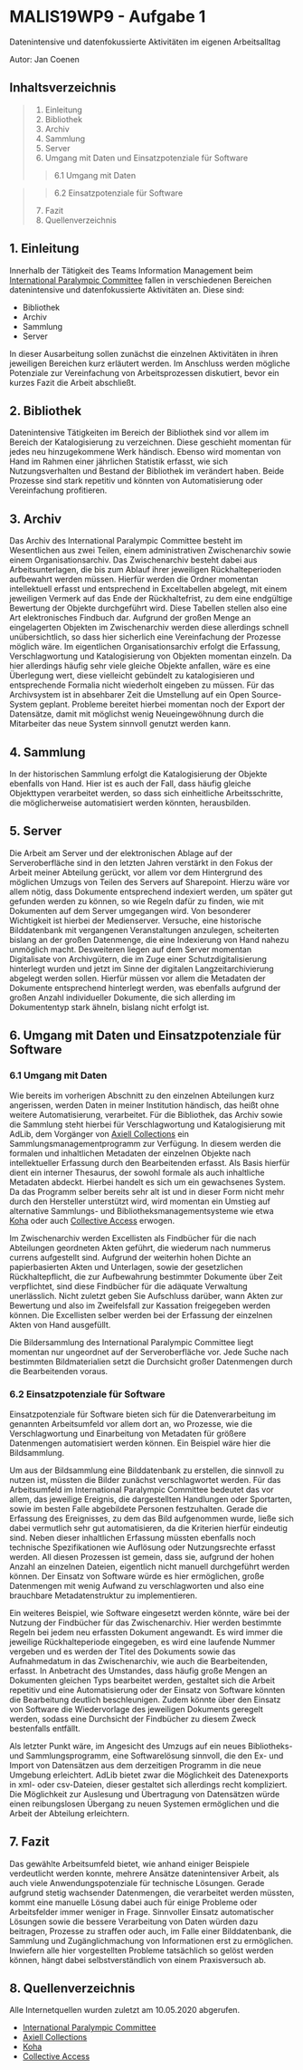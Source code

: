 # MALIS19WP9 - Aufgabe 1
Datenintensive und datenfokussierte Aktivitäten im eigenen Arbeitsalltag

Autor: Jan Coenen

## Inhaltsverzeichnis

> 1. Einleitung
> 2. Bibliothek
> 3. Archiv
> 4. Sammlung
> 5. Server
> 6. Umgang mit Daten und Einsatzpotenziale für Software
>> 6.1 Umgang mit Daten

>> 6.2 Einsatzpotenziale für Software
> 7. Fazit
> 8. Quellenverzeichnis

## 1. Einleitung
Innerhalb der Tätigkeit des Teams Information Management beim [International Paralympic Committee](https://www.paralympic.org) fallen in verschiedenen Bereichen datenintensive und datenfokussierte Aktivitäten an. Diese sind:

* Bibliothek
* Archiv
* Sammlung
* Server

In dieser Ausarbeitung sollen zunächst die einzelnen Aktivitäten in ihren jeweiligen Bereichen kurz erläutert werden. Im Anschluss werden mögliche Potenziale zur Vereinfachung von Arbeitsprozessen diskutiert, bevor ein kurzes Fazit die Arbeit abschließt.

## 2. Bibliothek
Datenintensive Tätigkeiten im Bereich der Bibliothek sind vor allem im Bereich der Katalogisierung zu verzeichnen. Diese geschieht momentan für jedes neu hinzugekommene Werk händisch. Ebenso wird momentan von Hand im Rahmen einer jährlichen Statistik erfasst, wie sich Nutzungsverhalten und Bestand der Bibliothek im verändert haben. Beide Prozesse sind stark repetitiv und könnten von Automatisierung oder Vereinfachung profitieren.

## 3. Archiv
Das Archiv des International Paralympic Committee besteht im Wesentlichen aus zwei Teilen, einem administrativen Zwischenarchiv sowie einem Organisationsarchiv. Das Zwischenarchiv besteht dabei aus Arbeitsunterlagen, die bis zum Ablauf ihrer jeweiligen Rückhalteperioden aufbewahrt werden müssen. Hierfür werden die Ordner momentan intellektuell erfasst und entsprechend in Exceltabellen abgelegt, mit einem jeweiligen Vermerk auf das Ende der Rückhaltefrist, zu dem eine endgültige Bewertung der Objekte durchgeführt wird. Diese Tabellen stellen also eine Art elektronisches Findbuch dar. Aufgrund der großen Menge an eingelagerten Objekten im Zwischenarchiv werden diese allerdings schnell unübersichtlich, so dass hier sicherlich eine Vereinfachung der Prozesse möglich wäre. Im eigentlichen Organisationsarchiv erfolgt die Erfassung, Verschlagwortung und Katalogisierung von Objekten momentan einzeln. Da hier allerdings häufig sehr viele gleiche Objekte anfallen, wäre es eine Überlegung wert, diese vielleicht gebündelt zu katalogisieren und entsprechende Formalia nicht wiederholt eingeben zu müssen. 
Für das Archivsystem ist in absehbarer Zeit die Umstellung auf ein Open Source-System geplant. Probleme bereitet hierbei momentan noch der Export der Datensätze, damit mit möglichst wenig Neueingewöhnung durch die Mitarbeiter das neue System sinnvoll genutzt werden kann.

## 4. Sammlung
In der historischen Sammlung erfolgt die Katalogisierung der Objekte ebenfalls von Hand. Hier ist es auch der Fall, dass häufig gleiche Objekttypen verarbeitet werden, so dass sich einheitliche Arbeitsschritte, die möglicherweise automatisiert werden könnten, herausbilden. 

## 5. Server
Die Arbeit am Server und der elektronischen Ablage auf der Serveroberfläche sind in den letzten Jahren verstärkt in den Fokus der Arbeit meiner Abteilung gerückt, vor allem vor dem Hintergrund des möglichen Umzugs von Teilen des Servers auf Sharepoint. Hierzu wäre vor allem nötig, dass Dokumente entsprechend indexiert werden, um später gut gefunden werden zu können, so wie Regeln dafür zu finden, wie mit Dokumenten auf dem Server umgegangen wird. Von besonderer Wichtigkeit ist hierbei der Medienserver. Versuche, eine historische Bilddatenbank mit vergangenen Veranstaltungen anzulegen, scheiterten bislang an der großen Datenmenge, die eine Indexierung von Hand nahezu unmöglich macht. Desweiteren liegen auf dem Server momentan Digitalisate von Archivgütern, die im Zuge einer Schutzdigitalisierung hinterlegt wurden und jetzt im Sinne der digitalen Langzeitarchivierung abgelegt werden sollen. Hierfür müssen vor allem die Metadaten der Dokumente entsprechend hinterlegt werden, was ebenfalls aufgrund der großen Anzahl individueller Dokumente, die sich allerding im Dokumententyp stark ähneln, bislang nicht erfolgt ist.

## 6. Umgang mit Daten und Einsatzpotenziale für Software

### 6.1 Umgang mit Daten
Wie bereits im vorherigen Abschnitt zu den einzelnen Abteilungen kurz angerissen, werden Daten in meiner Institution händisch, das heißt ohne weitere Automatisierung, verarbeitet. Für die Bibliothek, das Archiv sowie die Sammlung steht hierbei für Verschlagwortung und Katalogisierung mit AdLib, dem Vorgänger von [Axiell Collections](https://www.axiell.com/solutions/product/axiell-collections/) ein Sammlungsmanagementprogramm zur Verfügung. In diesem werden die formalen und inhaltlichen Metadaten der einzelnen Objekte nach intellektueller Erfassung durch den Bearbeitenden erfasst. Als Basis hierfür dient ein interner Thesaurus, der sowohl formale als auch inhaltliche Metadaten abdeckt. Hierbei handelt es sich um ein gewachsenes System. Da das Programm selber bereits sehr alt ist und in dieser Form nicht mehr durch den Hersteller unterstützt wird, wird momentan ein Umstieg auf alternative Sammlungs- und Bibliotheksmanagementsysteme wie etwa [Koha](https://koha-community.org/) oder auch [Collective Access](https://www.collectiveaccess.org/) erwogen.

Im Zwischenarchiv werden Excellisten als Findbücher für die nach Abteilungen geordneten Akten geführt, die wiederum nach nummerus currens aufgestellt sind. Aufgrund der weiterhin hohen Dichte an papierbasierten Akten und Unterlagen, sowie der gesetzlichen Rückhaltepflicht, die zur Aufbewahrung bestimmter Dokumente über Zeit verpflichtet, sind diese Findbücher für die adäquate Verwaltung unerlässlich. Nicht zuletzt geben Sie Aufschluss darüber, wann Akten zur Bewertung und also im Zweifelsfall zur Kassation freigegeben werden können. Die Excellisten selber werden bei der Erfassung der einzelnen Akten von Hand ausgefüllt.

Die Bildersammlung des International Paralympic Committee liegt momentan nur ungeordnet auf der Serveroberfläche vor. Jede Suche nach bestimmten Bildmaterialien setzt die Durchsicht großer Datenmengen durch die Bearbeitenden voraus.

### 6.2 Einsatzpotenziale für Software
Einsatzpotenziale für Software bieten sich für die Datenverarbeitung im genannten Arbeitsumfeld vor allem dort an, wo Prozesse, wie die Verschlagwortung und Einarbeitung von Metadaten für größere Datenmengen automatisiert werden können. Ein Beispiel wäre hier die Bildsammlung. 

Um aus der Bildsammlung eine Bilddatenbank zu erstellen, die sinnvoll zu nutzen ist, müssten die Bilder zunächst verschlagwortet werden. Für das Arbeitsumfeld im International Paralympic Committee bedeutet das vor allem, das jeweilige Ereignis, die dargestellten Handlungen oder Sportarten, sowie im besten Falle abgebildete Personen festzuhalten. Gerade die Erfassung des Ereignisses, zu dem das Bild aufgenommen wurde, ließe sich dabei vermutlich sehr gut automatisieren, da die Kriterien hierfür eindeutig sind. Neben dieser inhaltlichen Erfassung müssten ebenfalls noch technische Spezifikationen wie Auflösung oder Nutzungsrechte erfasst werden. All diesen Prozessen ist gemein, dass sie, aufgrund der hohen Anzahl an einzelnen Dateien, eigentlich nicht manuell durchgeführt werden können. Der Einsatz von Software würde es hier ermöglichen, große Datenmengen mit wenig Aufwand zu verschlagworten und also eine brauchbare Metadatenstruktur zu implementieren.

Ein weiteres Beispiel, wie Software eingesetzt werden könnte, wäre bei der Nutzung der Findbücher für das Zwischenarchiv. Hier werden bestimmte Regeln bei jedem neu erfassten Dokument angewandt. Es wird immer die jeweilige Rückhalteperiode eingegeben, es wird eine laufende Nummer vergeben und es werden der Titel des Dokuments sowie das Aufnahmedatum in das Zwischenarchiv, wie auch die Bearbeitenden, erfasst. In Anbetracht des Umstandes, dass häufig große Mengen an Dokumenten gleichen Typs bearbeitet werden, gestaltet sich die Arbeit repetitiv und eine Automatisierung oder der Einsatz von Software könnten die Bearbeitung deutlich beschleunigen. Zudem könnte über den Einsatz von Software die Wiedervorlage des jeweiligen Dokuments geregelt werden, sodass eine Durchsicht der Findbücher zu diesem Zweck bestenfalls entfällt.

Als letzter Punkt wäre, im Angesicht des Umzugs auf ein neues Bibliotheks- und Sammlungsprogramm, eine Softwarelösung sinnvoll, die den Ex- und Import von Datensätzen aus dem derzeitigen Programm in die neue Umgebung erleichtert. AdLib bietet zwar die Möglichkeit des Datenexports in xml- oder csv-Dateien, dieser gestaltet sich allerdings recht kompliziert. Die Möglichkeit zur Auslesung und Übertragung von Datensätzen würde einen reibungslosen Übergang zu neuen Systemen ermöglichen und die Arbeit der Abteilung erleichtern.

## 7. Fazit
Das gewählte Arbeitsumfeld bietet, wie anhand einiger Beispiele verdeutlicht werden konnte, mehrere Ansätze datenintensiver Arbeit, als auch viele Anwendungspotenziale für technische Lösungen. Gerade aufgrund stetig wachsender Datenmengen, die verarbeitet werden müssten, kommt eine manuelle Lösung dabei auch für einige Probleme oder Arbeitsfelder immer weniger in Frage. Sinnvoller Einsatz automatischer Lösungen sowie die bessere Verarbeitung von Daten würden dazu beitragen, Prozesse zu straffen oder auch, im Falle einer Bilddatenbank, die Sammlung und Zugänglichmachung von Informationen erst zu ermöglichen. Inwiefern alle hier vorgestellten Probleme tatsächlich so gelöst werden können, hängt dabei selbstverständlich von einem Praxisversuch ab.

## 8. Quellenverzeichnis
Alle Internetquellen wurden zuletzt am 10.05.2020 abgerufen.

* [International Paralympic Committee](https://www.paralympic.org)
* [Axiell Collections](https://www.axiell.com/solutions/product/axiell-collections/)
* [Koha](https://koha-community.org/)
* [Collective Access](https://www.collectiveaccess.org/)
